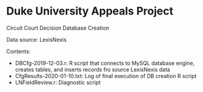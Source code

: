# Duke University Appeals Project
Circuit Court Decision Database Creation

Data source: LexisNexis

Contents:
<ul>
  <li>DBCfg-2019-12-03.r: R script that connects to MySQL database engine, creates tables, and inserts records fro source LexisNexis data</li>
  <li>CfgResults-2020-01-10.txt: Log of final execution of DB creation R script</li>
  <li>LNFieldReview.r: Diagnostic script</li>
</ul>
